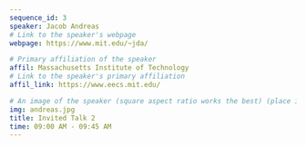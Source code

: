 ```yaml
---
sequence_id: 3
speaker: Jacob Andreas
# Link to the speaker's webpage
webpage: https://www.mit.edu/~jda/

# Primary affiliation of the speaker
affil: Massachusetts Institute of Technology
# Link to the speaker's primary affiliation
affil_link: https://www.eecs.mit.edu/

# An image of the speaker (square aspect ratio works the best) (place in the `assets/img/speakers` directory)
img: andreas.jpg
title: Invited Talk 2
time: 09:00 AM - 09:45 AM
---
```


